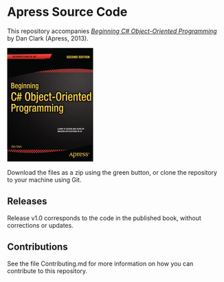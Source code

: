 # Apress Source Code

This repository accompanies [*Beginning C# Object-Oriented Programming*](http://www.apress.com/9781430249351) by Dan Clark (Apress, 2013).

![Cover image](9781430249351.jpg)

Download the files as a zip using the green button, or clone the repository to your machine using Git.

## Releases

Release v1.0 corresponds to the code in the published book, without corrections or updates.

## Contributions

See the file Contributing.md for more information on how you can contribute to this repository.
